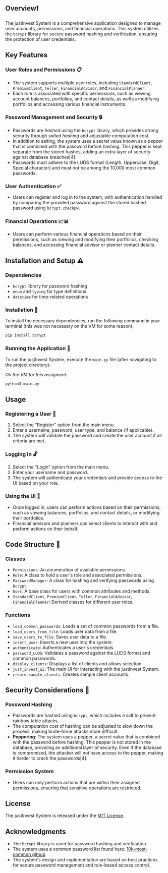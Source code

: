 ## Overview❗
The justInvest System is a comprehensive application designed to manage user accounts, permissions, and financial operations. This system utilizes the `bcrypt` library for secure password hashing and verification, ensuring the protection of user credentials.

## Key Features 

### User Roles and Permissions 📋 
- The system supports multiple user roles, including `StandardClient`, `PremiumClient`, `Teller`, `FinancialAdvisor`, and `FinancialPlanner`.
- Each role is associated with specific permissions, such as viewing account balances, portfolios, and contact details, as well as modifying portfolios and accessing various financial instruments.

### Password Management and Security 🔒
- Passwords are _hashed_ using the `bcrypt` library, which provides strong security through _salted hashing_ and adjustable computation cost.
- In addition to salting, the system uses a secret value known as a _pepper_ that is combined with the password before hashing. This pepper is kept separate from the stored hashes, adding an extra layer of security against database breaches[4].
- Passwords must adhere to the LUDS format (Length, Uppercase, Digit, Special character) and must not be among the 10,000 most common passwords.

### User Authentication ✅
- Users can register and log in to the system, with authentication handled by comparing the provided password against the stored hashed password using `bcrypt.checkpw`.

### Financial Operations 📈📊
- Users can perform various financial operations based on their permissions, such as viewing and modifying their portfolios, checking balances, and accessing financial advisor or planner contact details.

## Installation and Setup ⚠️

### Dependencies
- `bcrypt` library for password hashing
- `enum` and `typing` for type definitions
- `datetime` for time-related operations

### Installation 🔨
To install the necessary dependencies, run the following command in your terminal (this was not necessary on the VM for some reason):
```bash
pip install bcrypt
```

### Running the Application 🏃
To run the justInvest System, execute the `main.py` file (after navigating to the project directory):

_On the VM for this assigment:_
```bash
python3 main.py
```


## Usage

### Registering a User 🔑
1. Select the "Register" option from the main menu.
2. Enter a username, password, user type, and balance (if applicable).
3. The system will validate the password and create the user account if all criteria are met.

### Logging In 🔓
1. Select the "Login" option from the main menu.
2. Enter your username and password.
3. The system will authenticate your credentials and provide access to the UI based on your role.

### Using the UI 📱
- Once logged in, users can perform actions based on their permissions, such as viewing balances, portfolios, and contact details, or modifying their portfolios.
- Financial advisors and planners can select clients to interact with and perform actions on their behalf.

## Code Structure 🔧

### Classes
- `Permissions`: An enumeration of available permissions.
- `Role`: A class to hold a user's role and associated permissions.
- `PasswordManager`: A class for hashing and verifying passwords using `bcrypt`.
- `User`: A base class for users with common attributes and methods.
- `StandardClient`, `PremiumClient`, `Teller`, `FinancialAdvisor`, `FinancialPlanner`: Derived classes for different user roles.

### Functions
- `load_common_passwords`: Loads a set of common passwords from a file.
- `load_users_from_file`: Loads user data from a file.
- `save_users_to_file`: Saves user data to a file.
- `insert_user`: Inserts a new user into the system.
- `authenticate`: Authenticates a user's credentials.
- `password_LUDS`: Validates a password against the LUDS format and common passwords.
- `display_clients`: Displays a list of clients and allows selection.
- `just_invest_ui`: The main UI for interacting with the justInvest System.
- `create_sample_clients`: Creates sample client accounts.

## Security Considerations 🔐

### Password Hashing
- Passwords are hashed using `bcrypt`, which includes a salt to prevent rainbow table attacks.
- The computation cost of hashing can be adjusted to slow down the process, making brute-force attacks more difficult.
- **Peppering**: The system uses a pepper, a secret value that is combined with the password before hashing. This pepper is not stored in the database, providing an additional layer of security. Even if the database is compromised, the attacker will not have access to the pepper, making it harder to crack the passwords[4].

### Permission System
- Users can only perform actions that are within their assigned permissions, ensuring that sensitive operations are restricted.

## License
The justInvest System is released under the [MIT License](https://opensource.org/licenses/MIT).

## Acknowledgments
- The `bcrypt` library is used for password hashing and verification.
- The system uses a common password list found here: [10k-most-common github](https://github.com/danielmiessler/SecLists/blob/master/Passwords/Common-Credentials/10k-most-common.txt)
- The system's design and implementation are based on best practices for secure password management and role-based access control.